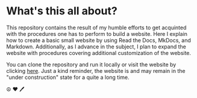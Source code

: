 # What's this all about?

This repository contains the result of my humble efforts to get acquinted with the procedures one has to perform to build a website.
Here I explain how to create a basic small website by using Read the Docs, MkDocs, and Markdown.
Additionally, as I advance in the subject, I plan to expand the website with procedures covering additional customization of the website.

You can clone the repository and run it locally or visit the website by clicking [here](https://rtd-mkdocs.readthedocs.io/en/latest/).
Just a kind reminder, the website is and may remain in the "under construction" state for a quite a long time.

☮️ :heart: :pen:
